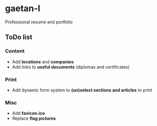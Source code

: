 # gaetan-l

Professional resume and portfolio

## ToDo list

### Content
- Add **locations** and **companies**
- Add links to **useful documents** (diplomas and certificates)

### Print
- Add dynamic form system to **(un)select sections and articles** to print

### Misc
- Add **favicon.ico**
- Replace **flag pictures**
